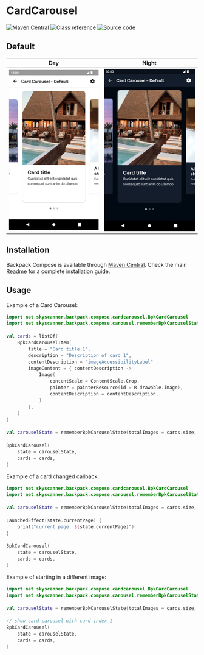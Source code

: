 # CardCarousel

[![Maven Central](https://img.shields.io/maven-central/v/net.skyscanner.backpack/backpack-compose)](https://search.maven.org/artifact/net.skyscanner.backpack/backpack-compose)
[![Class reference](https://img.shields.io/badge/Class%20reference-Android-blue)](https://backpack.github.io/android/backpack-compose/net.skyscanner.backpack.compose.carousel)
[![Source code](https://img.shields.io/badge/Source%20code-GitHub-lightgrey)](https://github.com/Skyscanner/backpack-android/tree/main/backpack-compose/src/main/kotlin/net/skyscanner/backpack/compose/cardcarousel)

## Default

| Day                                                                                                                                                                         | Night                                                                                                                                                                                       |
|-----------------------------------------------------------------------------------------------------------------------------------------------------------------------------|---------------------------------------------------------------------------------------------------------------------------------------------------------------------------------------------|
| <img src="https://raw.githubusercontent.com/Skyscanner/backpack-android/main/docs/compose/CardCarousel/screenshots/default.png" alt="CardCarousel component" width="375" /> | <img src="https://raw.githubusercontent.com/Skyscanner/backpack-android/main/docs/compose/CardCarousel/screenshots/default_dm.png" alt="Card Carousel component - dark mode" width="375" /> |

## Installation

Backpack Compose is available through [Maven Central](https://search.maven.org/artifact/net.skyscanner.backpack/backpack-compose). Check the main [Readme](https://github.com/skyscanner/backpack-android#installation) for a complete installation guide.

## Usage

Example of a Card Carousel:

```Kotlin
import net.skyscanner.backpack.compose.cardcarousel.BpkCardCarousel
import net.skyscanner.backpack.compose.carousel.rememberBpkCarouselState

val cards = listOf(
    BpkCardCarouselItem(
        title = "Card title 1",
        description = "Description of card 1",
        contentDescription = "imageAccessibilityLabel"
        imageContent = { contentDescription ->
            Image(
                contentScale = ContentScale.Crop,
                painter = painterResource(id = R.drawable.image),
                contentDescription = contentDescription,
            )
        },
    )
)

val carouselState = rememberBpkCarouselState(totalImages = cards.size, initialImage = initialImage)

BpkCardCarousel(
    state = carouselState,
    cards = cards,
)
```

Example of a card changed callback:

```Kotlin
import net.skyscanner.backpack.compose.cardcarousel.BpkCardCarousel
import net.skyscanner.backpack.compose.carousel.rememberBpkCarouselState

val carouselState = rememberBpkCarouselState(totalImages = cards.size, initialImage = initialImage)

LaunchedEffect(state.currentPage) {
    print("current page: ${state.currentPage}")
}

BpkCardCarousel(
    state = carouselState,
    cards = cards,
)
```

Example of starting in a different image:

```Kotlin
import net.skyscanner.backpack.compose.cardcarousel.BpkCardCarousel
import net.skyscanner.backpack.compose.carousel.rememberBpkCarouselState

val carouselState = rememberBpkCarouselState(totalImages = cards.size, initialImage = initialImage)

// show card carousel with card index 1
BpkCardCarousel(
    state = carouselState,
    cards = cards,
)
```
